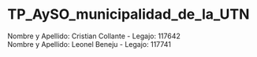 # TP_AySO_municipalidad_de_la_UTN
Nombre y Apellido: Cristian Collante - Legajo: 117642 </br>
Nombre y Apellido: Leonel Beneju - Legajo: 117741 </br>


